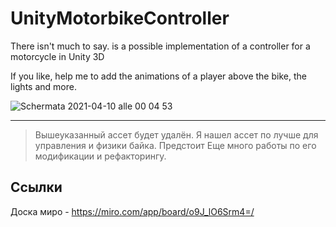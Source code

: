 # UnityMotorbikeController
There isn't much to say. is a possible implementation of a controller for a motorcycle in Unity 3D

If you like, help me to add the animations of a player above the bike, the lights and more.

![Schermata 2021-04-10 alle 00 04 53](https://user-images.githubusercontent.com/38981338/114245889-a0ae0980-9991-11eb-8262-21200902ae04.png)

---

> Вышеуказанный ассет будет удалён. Я нашел ассет по лучше для управления и физики байка. Предстоит Еще много работы по его модификации и рефакторингу.

## Ссылки

Доска миро - https://miro.com/app/board/o9J_lO6Srm4=/
